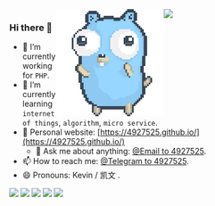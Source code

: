 <a href="https://github.com/4927525?tab=repositories">
  <img align="right" src="https://github-readme-stats.vercel.app/api?username=4927525&count_private=true&show_icons=true" width="45%" />
  <img align="right" src="img/go.gif"/>
</a>

### Hi there 👋

- 🔭 I’m currently working for `PHP`.
- 🌱 I’m currently learning `internet of things`, `algorithm`, `micro service`.
- 🔗 Personal website: [https://4927525.github.io/](https://4927525.github.io/)  
    - 💬 Ask me about anything: [@Email to 4927525](mailto:hzbskak@gmail.com).
- 📫 How to reach me: [@Telegram to 4927525](https://t.me/hzbskak).
- 😄 Pronouns: Kevin / 凯文 .

![](https://img.shields.io/docker/pulls/hzbskak/testsbw)
![](https://img.shields.io/badge/Go-1.16-1cadd5)
![](https://img.shields.io/badge/php-7.4.3-9cf)
![](https://visitor-badge.laobi.icu/badge?page_id=4927525.4927525)
![](https://wakatime.com/badge/github/4927525/4927525.svg)

